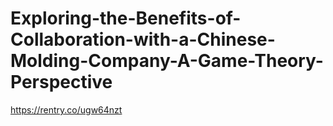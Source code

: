 # Exploring-the-Benefits-of-Collaboration-with-a-Chinese-Molding-Company-A-Game-Theory-Perspective
https://rentry.co/ugw64nzt

